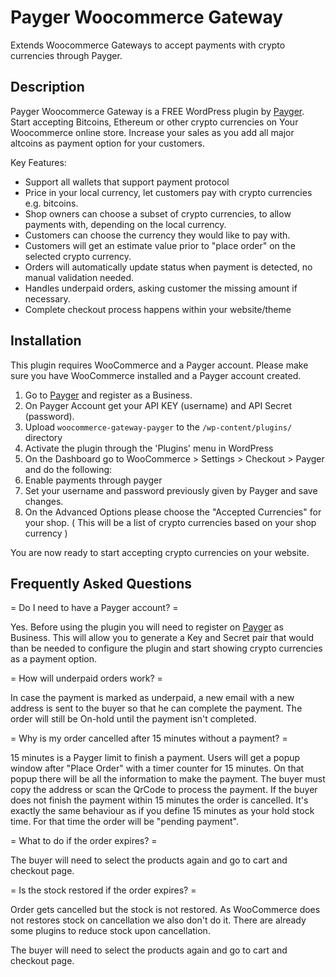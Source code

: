 # Payger Woocommerce Gateway

Extends Woocommerce Gateways to accept payments with crypto currencies through Payger.

## Description

Payger Woocommerce Gateway is a FREE WordPress plugin by [Payger](https://payger.com).
Start accepting Bitcoins, Ethereum or other crypto currencies on Your Woocommerce online store.
Increase your sales as you add all major altcoins as payment option for your customers.

Key Features:

* Support all wallets that support payment protocol
* Price in your local currency, let customers pay with crypto currencies e.g. bitcoins.
* Shop owners can choose a subset of crypto currencies, to allow payments with, depending on the local currency.
* Customers can choose the currency they would like to pay with.
* Customers will get an estimate value prior to "place order" on the selected crypto currency.
* Orders will automatically update status when payment is detected, no manual validation needed.
* Handles underpaid orders, asking customer the missing amount if necessary.
* Complete checkout process happens within your website/theme


## Installation

This plugin requires WooCommerce and a Payger account. Please make sure you have WooCommerce installed and a Payger account created.

1. Go to [Payger](https://payger.com) and register as a Business.
2. On Payger Account get your API KEY (username) and  API Secret (password).
3. Upload `woocommerce-gateway-payger` to the `/wp-content/plugins/` directory
4. Activate the plugin through the 'Plugins' menu in WordPress
5. On the Dashboard go to WooCommerce > Settings > Checkout > Payger and do the following:
6. Enable payments through payger
7. Set your username and password previously given by Payger and save changes.
8. On the Advanced Options please choose the "Accepted Currencies" for your shop. ( This will be a list of crypto currencies based on your shop currency )

You are now ready to start accepting crypto currencies on your website.

## Frequently Asked Questions

= Do I need to have a Payger account? =

Yes. Before using the plugin you will need to register on [Payger](https://payger.com) as Business. This will
allow you to generate a Key and Secret pair that would than be needed to configure the plugin and start showing crypto currencies as a payment option.

= How will underpaid orders work? =

In case the payment is marked as underpaid, a new email with a new address is sent to the buyer so that he can complete the payment.
The order will still be On-hold until the payment isn't completed.

= Why is my order cancelled after 15 minutes without a payment? =

15 minutes is a Payger limit to finish a payment. Users will get a popup window after "Place Order" with a timer counter for 15 minutes.
On that popup there will be all the information to make the payment. The buyer must copy the address or scan the QrCode to process the payment.
If the buyer does not finish the payment within 15 minutes the order is cancelled. It's exactly the same behaviour as if you define 15 minutes as your hold stock time.
For that time the order will be "pending payment".

= What to do if the order expires? =

The buyer will need to select the products again and go to cart and checkout page.

= Is the stock restored if the order expires? =

Order gets cancelled but the stock is not restored. As WooCommerce does not restores stock on cancellation we also don't do it.
There are already some plugins to reduce stock upon cancellation.

The buyer will need to select the products again and go to cart and checkout page.